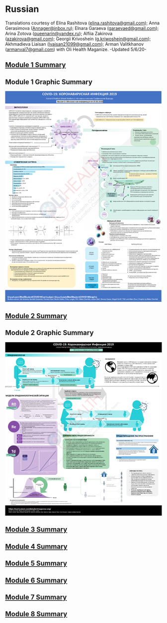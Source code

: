 # Russian

Translations courtesy of Elina Rashitova \([elina.rashitova@gmail.com](mailto:elina.rashitova@gmail.com)\); Anna Gerasimova \([Annager@inbox.ru](mailto:Annager@inbox.ru)\); Elnara Garaeva \([garaevaed@gmail.com](mailto:garaevaed@gmail.com)\); Arina Zotova \([queenarin@yandex.ru](mailto:queenarin@yandex.ru)\); Alfiia Zakirova \([azakirova@gmail.com](mailto:azakirova@gmail.com)\); Georgii Krivoshein \([g.kriwoshein@gmail.com](mailto:g.kriwoshein@gmail.com)\); Akhmadieva Liaisan \([lyaisan21099@gmail.com](mailto:lyaisan21099@gmail.com)\); Arman Valitkhanov \([armanval7@gmail.com](mailto:armanval7@gmail.com)\) with Oli Health Maganize. -Updated 5/6/20-

## [Module 1 Summary](https://drive.google.com/file/d/1yAgDQpykytV9zDuHRoEM-B8zaVkZn1qc/view?usp=sharing)

## Module 1 Graphic Summary

![](../../.gitbook/assets/module-1-obn.png)

## [Module 2 Summary](https://drive.google.com/file/d/159KtIt3ljAUJ2sVkQVbKVL8xgD6N6wid/view?usp=sharing)

## Module 2 Graphic Summary

![](../../.gitbook/assets/module-2-rus-team.png)

## [Module 3 Summary](https://drive.google.com/open?id=1p1FEah6fWmuqyyk9-ZOCgkAvVJJsKO4J)

## [Module 4 Summary](https://drive.google.com/open?id=1z8r_9CSzoQZ8nwj-HdbPv3TZq9_p2Stl)

## [Module 5 Summary](https://drive.google.com/open?id=1cjetrJLagfLb5tgIOCpEUBVjQb7RBkTY)

## [Module 6 Summary](https://drive.google.com/open?id=1gVQvjf66Mcioo21iSSs5W-hDyV7Tw3_9)

## [Module 7 Summary](https://drive.google.com/open?id=1TqfGMKfDq6ZNAIxa14E17QjSsREYkVVR)

## [Module 8 Summary](https://drive.google.com/open?id=1464xlZqfH0END3OoxAq13kunMFp72L1y)

